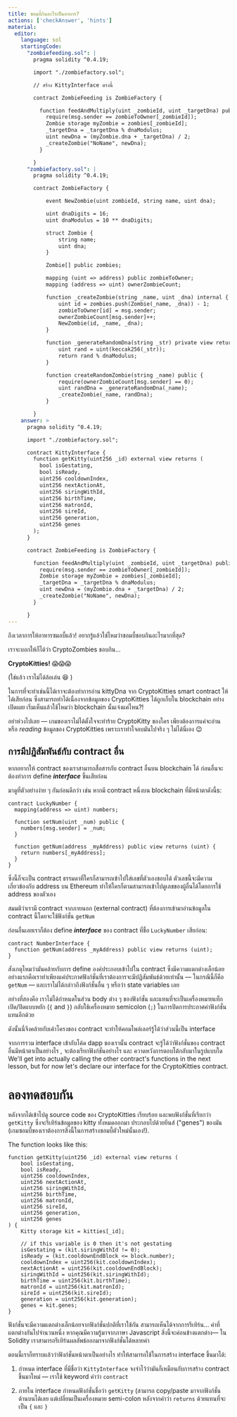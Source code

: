 ```yaml
---
title: ซอมบี้กินอะไรเป็นอาหาร?
actions: ['checkAnswer', 'hints']
material:
  editor:
    language: sol
    startingCode:
      "zombiefeeding.sol": |
        pragma solidity ^0.4.19;

        import "./zombiefactory.sol";

        // สร้าง KittyInterface ตรงนี้

        contract ZombieFeeding is ZombieFactory {

          function feedAndMultiply(uint _zombieId, uint _targetDna) public {
            require(msg.sender == zombieToOwner[_zombieId]);
            Zombie storage myZombie = zombies[_zombieId];
            _targetDna = _targetDna % dnaModulus;
            uint newDna = (myZombie.dna + _targetDna) / 2;
            _createZombie("NoName", newDna);
          }

        }
      "zombiefactory.sol": |
        pragma solidity ^0.4.19;

        contract ZombieFactory {

            event NewZombie(uint zombieId, string name, uint dna);

            uint dnaDigits = 16;
            uint dnaModulus = 10 ** dnaDigits;

            struct Zombie {
                string name;
                uint dna;
            }

            Zombie[] public zombies;

            mapping (uint => address) public zombieToOwner;
            mapping (address => uint) ownerZombieCount;

            function _createZombie(string _name, uint _dna) internal {
                uint id = zombies.push(Zombie(_name, _dna)) - 1;
                zombieToOwner[id] = msg.sender;
                ownerZombieCount[msg.sender]++;
                NewZombie(id, _name, _dna);
            }

            function _generateRandomDna(string _str) private view returns (uint) {
                uint rand = uint(keccak256(_str));
                return rand % dnaModulus;
            }

            function createRandomZombie(string _name) public {
                require(ownerZombieCount[msg.sender] == 0);
                uint randDna = _generateRandomDna(_name);
                _createZombie(_name, randDna);
            }

        }
    answer: >
      pragma solidity ^0.4.19;

      import "./zombiefactory.sol";

      contract KittyInterface {
        function getKitty(uint256 _id) external view returns (
          bool isGestating,
          bool isReady,
          uint256 cooldownIndex,
          uint256 nextActionAt,
          uint256 siringWithId,
          uint256 birthTime,
          uint256 matronId,
          uint256 sireId,
          uint256 generation,
          uint256 genes
        );
      }

      contract ZombieFeeding is ZombieFactory {

        function feedAndMultiply(uint _zombieId, uint _targetDna) public {
          require(msg.sender == zombieToOwner[_zombieId]);
          Zombie storage myZombie = zombies[_zombieId];
          _targetDna = _targetDna % dnaModulus;
          uint newDna = (myZombie.dna + _targetDna) / 2;
          _createZombie("NoName", newDna);
        }

      }
---
```


ถึงเวลาการให้อาหารซมอบี้แล้ว! อยากรู้แล้วใช่ไหมว่าซอมบี้ชอบกินอะไรมากที่สุด?

เราจะบอกให้ก็ได้ว่า CryptoZombies ชอบกิน...

**CryptoKitties!** 😱😱😱

(ใช่แล้ว เราไม่ได้ล้อเล่น 😆 )

ในการที่จะทำเช่นนี้ได้เราจะต้องทำการอ่าน kittyDna จาก CryptoKitties smart contract ให้ได้เสียก่อน ซึ่งสามารถทำได้เนื่องจากข้อมูลของ CryptoKitties ได้ถูกเก็บใน blockchain อย่างเปิดเผย เริ่มเห็นแล้วใช้ไหมว่า blockchain นั้นเจ๋งแค่ไหน?!

อย่าห่วงไปเลย — เกมของเราไม่ได้ตั้งใจจะทำร้าย CryptoKitty ของใคร เพียงต้องการแค่จะอ่าน หรือ *reading* ข้อมูลของ CryptoKitties เพราะเราทำใจลบมันไปจริง ๆ ไม่ได้นี่เอง 😉

## การมีปฎิสัมพันธ์กับ contract อื่น

หากอยากให้ contract ของเราสามารถสื่อสารกับ contract อื่นบน blockchain ได้ ก่อนอื่นจะต้องทำการ define **_interface_** ขึ้นเสียก่อน

มาดูที่ตัวอย่างง่าย ๆ กันก่อนดีกว่า เช่น หากมี contract หนึ่งบน blockchain ที่มีหน้าตาดังนี้s:

```
contract LuckyNumber {
  mapping(address => uint) numbers;

  function setNum(uint _num) public {
    numbers[msg.sender] = _num;
  }

  function getNum(address _myAddress) public view returns (uint) {
    return numbers[_myAddress];
  }
}
```

ซึ่งนี้ก็จะเป็น contract ธรรมดาที่ใครก็สามารถเข้าไปใส่เลขที่ตัวเองชอบได้ ตัวเลขนี้จะมีความเกี่ยวข้องกับ address บน Ethereum ทำให้ใครก็ตามสามารถเข้าไปดูเลขของผู้อื่นได้โดยการใช้ address ของตัวเอง

สมมติว่าเรามี contract จากภายนอก (external contract) ที่ต้องการเข้ามาอ่านข้อมูลใน contract นี้โดยจะใช้ฟังก์ชั่น `getNum`

ก่อนอื่นเลยเราก็ต้อง define **_interface_** ของ contract ที่ชื่อ `LuckyNumber` เสียก่อน:

```
contract NumberInterface {
  function getNum(address _myAddress) public view returns (uint);
}
```

สังเกตุไหมว่ามันคล้ายกับการ define องค์ประกอบเข้าไปใน contract ซึ่งมีความแตกต่างเล็กน้อย อย่างแรกคือเราทำเพียงแค่ประกาศฟังก์ชั่นที่เราต้องการจะมีปฎิสัมพันธ์ด้วยเท่านั้น — ในกรณีนี้ก็คือ `getNum` — และเราไม่ได้กล่าวถึงฟังก์ชั่นอื่น ๆ หรือว่า state variables เลย

อย่างที่สองคือ เราไม่ได้กำหนดในส่วน body ต่าง ๆ ของฟังก์ชั่น และแทนที่จะเป็นเครื่องหมายแท็กเปิด/ปิดแบบหยัก (`{` and `}`) กลับใช้เครื่องหมาย semicolon (`;`) ในการปิดการประกาศค่าฟังก์ชั่นแทนอีกด้วย

ดังนั้นนี่จึงคล้ายกับเค้าโครงของ contract  จะทำให้คอมไพล์เลอร์รู้ได้ว่าส่วนนี้เป็น interface

จากการรวม interface เข้ากับโค้ด dapp ของเรานั้น contract จะรู้ได้ว่าฟังก์ชั่นของ contract อื่นมีหน้าตาเป็นอย่างไร , จะต้องเรียกฟังก์ชั่นอย่างไร และ ควาดหวังการตอบโต้กลับมาในรูปแบบใด
We'll get into actually calling the other contract's functions in the next lesson, but for now let's declare our interface for the CryptoKitties contract.

# ลองทดสอบกัน

หลังจากได้เข้าไปดู source code ของ CryptoKitties เรียบร้อย และพบฟังก์ชั่นที่เรียกว่า `getKitty` ซึ่งจะรีเทิร์นข้อมูลของ kitty ทั้งหมดออกมา ประกอบไปด้วยยีนส์ ("genes") ของมัน (เกมซอมบี้ของเราต้องการสิ่งนี้ในการสร้างซอมบี้ตัวใหม่นั้นเอง!).

The function looks like this:

```
function getKitty(uint256 _id) external view returns (
    bool isGestating,
    bool isReady,
    uint256 cooldownIndex,
    uint256 nextActionAt,
    uint256 siringWithId,
    uint256 birthTime,
    uint256 matronId,
    uint256 sireId,
    uint256 generation,
    uint256 genes
) {
    Kitty storage kit = kitties[_id];

    // if this variable is 0 then it's not gestating
    isGestating = (kit.siringWithId != 0);
    isReady = (kit.cooldownEndBlock <= block.number);
    cooldownIndex = uint256(kit.cooldownIndex);
    nextActionAt = uint256(kit.cooldownEndBlock);
    siringWithId = uint256(kit.siringWithId);
    birthTime = uint256(kit.birthTime);
    matronId = uint256(kit.matronId);
    sireId = uint256(kit.sireId);
    generation = uint256(kit.generation);
    genes = kit.genes;
}
```

ฟังก์ชั่นจะมีความแตกต่างเล็กน้อยจากฟังก์ชั่นปกติที่เราใช้กัน สามารถเห็นได้จากการรีเทิร์น... ค่าที่แตกต่างกันไปจำนวนหนึ่ง หากคุณมีความรู้มาจากภาษา Javascript สิ่งนี้จะค่อนข้างแตกต่าง— ใน Solidity เราสามารถรีเทิร์นผลลัพธ์ออกมาจากฟังก์ชั่นได้หลายค่า

ตอนนี้เราก็ทราบแล้วว่าฟังก์ชั่นหน้าตาเป็นอย่างไร ทำให้สามารถใช้ในการสร้าง interface ขึ้นมาได้:

1. กำหนด interface ที่มีชื่อว่า `KittyInterface` จงจำไว้ว่ามันก็เหมือนกับการสร้าง contract ขึ้นมาใหม่ — เราใช้ keyword คำว่า `contract`

2. ภายใน interface กำหนดฟังก์ชั่นชื่อว่า `getKitty` (สามารถ copy/paste มาจากฟังก์ชั่นด้านบนได้เลย แต่เปลี่ยนเป็นเครื่องหมาย semi-colon หลังจากคำว่า `returns` ด้วยแทนที่จะเป็น `{` และ `}`
